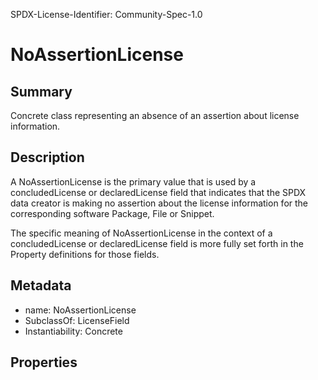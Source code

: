 SPDX-License-Identifier: Community-Spec-1.0

# NoAssertionLicense

## Summary

Concrete class representing an absence of an assertion about license
information.

## Description

A NoAssertionLicense is the primary value that is used by a concludedLicense
or declaredLicense field that indicates that the SPDX data creator is making
no assertion about the license information for the corresponding software
Package, File or Snippet.

The specific meaning of NoAssertionLicense in the context of a
concludedLicense or declaredLicense field is more fully set forth in the
Property definitions for those fields.

## Metadata

- name: NoAssertionLicense
- SubclassOf: LicenseField
- Instantiability: Concrete

## Properties
